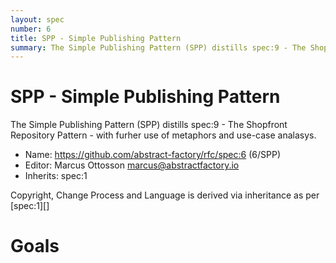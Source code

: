 ```yaml
---
layout: spec
number: 6
title: SPP - Simple Publishing Pattern
summary: The Simple Publishing Pattern (SPP) distills spec:9 - The Shopfront Repository Pattern - with furher use of metaphors and use-case analasys.
---
```

# SPP - Simple Publishing Pattern

The Simple Publishing Pattern (SPP) distills spec:9 - The Shopfront Repository Pattern - with furher use of metaphors and use-case analasys.

* Name: https://github.com/abstract-factory/rfc/spec:6 (6/SPP)
* Editor: Marcus Ottosson <marcus@abstractfactory.io>
* Inherits: spec:1

Copyright, Change Process and Language is derived via inheritance as per [spec:1][]

# Goals

